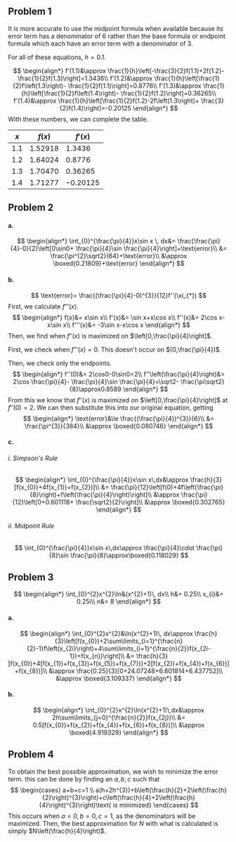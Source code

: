 ## Problem 1
It is more accurate to use the midpoint formula when available because its error term has a denominator of 6 rather than the base formula or endpoint formula which each have an error term with a denominator of 3.

For all of these equations, $h=0.1$.

$$
\begin{align*}
f'(1.1)&\approx \frac{1}{h}\left[-\frac{3}{2}f(1.1)+2f(1.2)- \frac{1}{2}f(1.3)\right]=1.3436\\
f'(1.2)&\approx \frac{1}{h}\left[\frac{1}{2}f\left(1.3\right)- \frac{1}{2}f(1.1)\right]=0.8776\\
f'(1.3)&\approx \frac{1}{h}\left[\frac{1}{2}f\left(1.4\right)- \frac{1}{2}f(1.2)\right]=0.36265\\
f'(1.4)&\approx \frac{1}{h}\left[\frac{1}{2}f(1.2)-2f\left(1.3\right)+ \frac{3}{2}f(1.4)\right]=-0.20125
\end{align*}
$$
With these numbers, we can complete the table.

| $x$   | $f(x)$    | $f'(x)$    |
| ----- | --------- | ---------- |
| $1.1$ | $1.52918$ | $1.3436$   |
| $1.2$ | $1.64024$ | $0.8776$   |
| $1.3$ | $1.70470$ | $0.36265$  |
| $1.4$ | $1.71277$ | $-0.20125$ |
## Problem 2
#### a.
$$
\begin{align*}
\int_{0}^{\frac{\pi}{4}}x\sin x \, dx&= \frac{\frac{\pi}{4}-0}{2}\left[0\sin0+ \frac{\pi}{4}\sin \frac{\pi}{4}\right]+\text{error}\\
&= \frac{\pi^{2}\sqrt2}{64}+\text{error}\\
&\approx \boxed{0.21809}+\text{error}
\end{align*}
$$
#### b.
$$
\text{error}= \frac{(\frac{\pi}{4}-0)^{3}}{12}f''(\xi_{*})
$$
First, we calculate $f'''(x)$.
$$
\begin{align*}
f(x)&= x\sin x\\
f'(x)&= \sin x+x\cos x\\
f''(x)&= 2\cos x-x\sin x\\
f'''(x)&= -3\sin x-x\cos x
\end{align*}
$$
Then, we find when $f''(x)$ is maximized on $\left[0,\frac{\pi}{4}\right]$.

First, we check when $f'''(x)=0$. This doesn't occur on $(0,\frac{\pi}{4})$.

Then, we check only the endpoints.
$$
\begin{align*}
f''(0)&= 2\cos0-0\sin0=2\\
f''\left(\frac{\pi}{4}\right)&= 2\cos \frac{\pi}{4}- \frac{\pi}{4}\sin \frac{\pi}{4}=\sqrt2- \frac{\pi\sqrt2}{8}\approx0.8589
\end{align*}
$$
From this we know that $f''(x)$ is maximized on $\left[0,\frac{\pi}{4}\right]$ at $f''(0)=2$.
We can then substitute this into our original equation, getting
$$
\begin{align*}
\text{error}&\le \frac{(\frac{\pi}{4})^{3}}{6}\\
&= \frac{\pi^{3}}{384}\\
&\approx \boxed{0.080746}
\end{align*}
$$
#### c.
###### i.  Simpson's Rule
$$
\begin{align*}
\int_{0}^{\frac{\pi}{4}}x\sin x\,dx&\approx \frac{h}{3}[f(x_{0})+4f(x_{1})+f(x_{2})]\\
&= \frac{\pi}{12}\left[f(0)+4f\left(\frac{\pi}{8}\right)+f\left(\frac{\pi}{4}\right)\right]\\
&\approx \frac{\pi}{12}\left[0+0.601118+ \frac{\sqrt2}{2}\right]\\
&\approx \boxed{0.302765}
\end{align*}
$$
###### ii. Midpoint Rule
$$
\int_{0}^{\frac{\pi}{4}}x\sin x\,dx\approx \frac{\pi}{4}\cdot \frac{\pi}{8}\sin \frac{\pi}{8}\approx\boxed{0.118029}
$$
## Problem 3
$$
\begin{align*}
\int_{0}^{2}x^{2}\ln&(x^{2}+1)\, dx\\
h&= 0.25\\
x_{i}&= 0.25i\\
n&= 8
\end{align*}
$$
#### a.
$$
\begin{align*}
\int_{0}^{2}x^{2}&\ln(x^{2}+1)\, dx\approx \frac{h}{3}\left[f(x_{0})+2\sum\limits_{i=1}^{\frac{n}{2}-1}f\left(x_{2i}\right)+4\sum\limits_{i=1}^{\frac{n}{2}}f(x_{2i-1})+f(x_{n})\right]\\
&= \frac{h}{3}[f(x_{0})+4[f(x_{1})+f(x_{3})+f(x_{5})+f(x_{7})]+2[f(x_{2})+f(x_{4})+f(x_{6})]+f(x_{8})]\\
&\approx \frac{0.25}{3}[0+24.07248+6.801814+6.437752]\\
&\approx \boxed{3.109337}
\end{align*}
$$
#### b.
$$
\begin{align*}
\int_{0}^{2}x^{2}\ln(x^{2}+1)\,dx&\approx 2h\sum\limits_{j=0}^{\frac{n}{2}}f(x_{2j})\\
&= 0.5[f(x_{0})+f(x_{2})+f(x_{4})+f(x_{6})+f(x_{8})]\\
&\approx \boxed{4.919329}
\end{align*}
$$
## Problem 4
To obtain the best possible approximation, we wish to minimize the error term. this can be done by finding an $a,b,c$ such that
$$
\begin{cases}
a+b+c=1 \\
a(h+2h^{3})+b\left(\frac{h}{2}+2\left(\frac{h}{2}\right)^{3}\right)+c\left(\frac{h}{4}+2\left(\frac{h}{4}\right)^{3}\right)\text{ is minimized}
\end{cases}
$$
This occurs when $a=0,b=0,c=1$, as the denominators will be maximized.
Then, the best approximation for $N$ with what is calculated is simply $N\left(\frac{h}{4}\right)$.